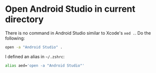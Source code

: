 # Open Android Studio in current directory

There is no command in Android Studio similar to Xcode's `xed .`.
Do the following:

```sh
open -a "Android Studio" .
```

I defined an alias in `~/.zshrc`:

```zsh
alias aed='open -a "Android Studio"'
```
